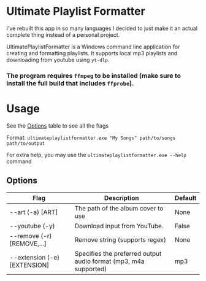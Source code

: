 # Ultimate Playlist Formatter
I've rebuilt this app in so many  languages I decided to just make it an actual complete thing instead of a personal project.

UltimatePlaylistFormatter is a Windows command line application for creating and formatting playlists. It supports local mp3 playlists and downloading from youtube using `yt-dlp`.

### The program requires `ffmpeg` to be installed (make sure to install the full build that includes `ffprobe`).

# Usage
See the [Options](#Options) table to see all the flags

Format: `ultimateplaylistformatter.exe "My Songs" path/to/songs path/to/output`

For extra help, you may use the `ultimateplaylistformatter.exe --help` command

## Options
| Flag                         | Description                                                      | Default |
|------------------------------|------------------------------------------------------------------|---------|
| --art (-a) [ART]             | The path of the album cover to use                               | None    | 
| --youtube (-y)               | Download input from YouTube.                                     | False   |
| --remove (-r) [REMOVE,...]   | Remove string (supports regex)                                   | None    |
| --extension (-e) [EXTENSION] | Specifies the preferred output audio format (mp3, m4a supported) | mp3     |
